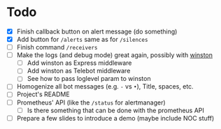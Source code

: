 # Todo

  - [x] Finish callback button on alert message (do something)
  - [x] Add button for `/alerts` same as for `/silences`
  - [ ] Finish command `/receivers`
  - [ ] Make the logs (and debug mode) great again, possibly with [winston](https://www.npmjs.com/package/winston)
    - [ ] Add winston as Express middleware
    - [ ] Add winston as Telebot middleware
    - [ ] See how to pass loglevel param to winston
  - [ ] Homogenize all bot messages (e.g. `-` vs `•`), Title, spaces, etc.
  - [ ] Project's README
  - [ ] Prometheus' API (like the `/status` for alertmanager)
    - [ ] Is there something that can be done with the prometheus API
  - [ ] Prepare a few slides to introduce a demo (maybe include NOC stuff)